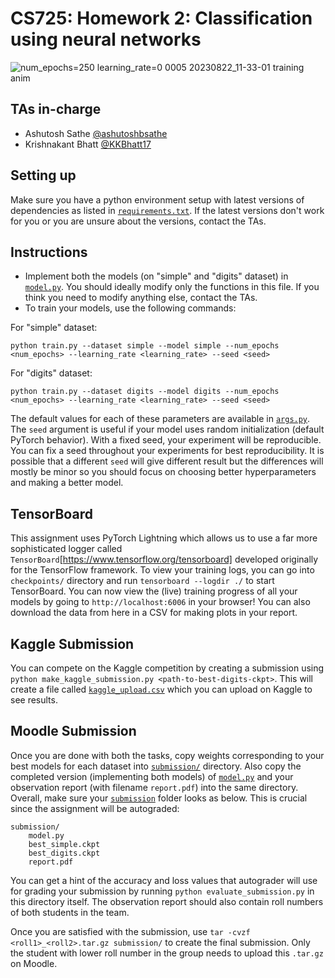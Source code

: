 # CS725: Homework 2: Classification using neural networks

![num_epochs=250 learning_rate=0 0005 20230822_11-33-01 training anim](https://github.com/ashutoshbsathe/cs725-hw/assets/22210756/d562ebfe-9016-48d9-b9f8-3d67384fd27d)

## TAs in-charge
* Ashutosh Sathe [@ashutoshbsathe](https://github.com/ashutoshbsathe)
* Krishnakant Bhatt [@KKBhatt17](https://github.com/KKBhatt17)

## Setting up
Make sure you have a python environment setup with latest versions of dependencies as listed in [`requirements.txt`](requirements.txt). If the latest versions don't work for you or you are unsure about the versions, contact the TAs.

## Instructions
* Implement both the models (on "simple" and "digits" dataset) in [`model.py`](model.py). You should ideally modify only the functions in this file. If you think you need to modify anything else, contact the TAs.
* To train your models, use the following commands:

For "simple" dataset:
```
python train.py --dataset simple --model simple --num_epochs <num_epochs> --learning_rate <learning_rate> --seed <seed>
```

For "digits" dataset:
```
python train.py --dataset digits --model digits --num_epochs <num_epochs> --learning_rate <learning_rate> --seed <seed>
```

The default values for each of these parameters are available in [`args.py`](args.py). The `seed` argument is useful if your model uses random initialization (default PyTorch behavior). With a fixed seed, your experiment will be reproducible. You can fix a seed throughout your experiments for best reproducibility. It is possible that a different `seed` will give different result but the differences will mostly be minor so you should focus on choosing better hyperparameters and making a better model.

## TensorBoard
This assignment uses PyTorch Lightning which allows us to use a far more sophisticated logger called `TensorBoard`[https://www.tensorflow.org/tensorboard] developed originally for the TensorFlow framework. To view your training logs, you can go into `checkpoints/` directory and run `tensorboard --logdir ./` to start TensorBoard. You can now view the (live) training progress of all your models by going to `http://localhost:6006` in your browser! You can also download the data from here in a CSV for making plots in your report.

## Kaggle Submission
You can compete on the Kaggle competition by creating a submission using `python make_kaggle_submission.py <path-to-best-digits-ckpt>`. This will create a file called [`kaggle_upload.csv`](kaggle_upload.csv) which you can upload on Kaggle to see results.

## Moodle Submission
Once you are done with both the tasks, copy weights corresponding to your best models for each dataset into [`submission/`](submission/) directory. Also copy the completed version (implementing both models) of [`model.py`](model.py) and your observation report (with filename `report.pdf`) into the same directory. Overall, make sure your [`submission`](submission/) folder looks as below. This is crucial since the assignment will be autograded:
```
submission/
    model.py
    best_simple.ckpt
    best_digits.ckpt
    report.pdf
```
You can get a hint of the accuracy and loss values that autograder will use for grading your submission by running `python evaluate_submission.py` in this directory itself. The observation report should also contain roll numbers of both students in the team.

Once you are satisfied with the submission, use `tar -cvzf <roll1>_<roll2>.tar.gz submission/` to create the final submission. Only the student with lower roll number in the group needs to upload this `.tar.gz` on Moodle.
